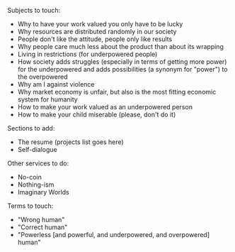 Subjects to touch:
* Why to have your work valued you only have to be lucky
* Why resources are distributed randomly in our society
* People don't like the attitude, people only like results
* Why people care much less about the product than about its wrapping
* Living in restrictions (for underpowered people)
* How society adds struggles (especially in terms of getting more power) for the underpowered and adds possibilities (a synonym for "power") to the overpowered
* Why am I against violence
* Why market economy is unfair, but also is the most fitting economic system for humanity
* How to make your work valued as an underpowered person
* How to make your child miserable (please, don't do it)

Sections to add:
* The resume (projects list goes here)
* Self-dialogue

Other services to do:
* No-coin
* Nothing-ism
* Imaginary Worlds

Terms to touch:
* "Wrong human"
* "Correct human"
* "Powerless [and powerful, and underpowered, and overpowered] human"
